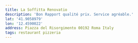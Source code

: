 ```yaml
---
title: La Soffitta Renovatio
description: 'Bon Rapport qualité prix. Service agréable.'
lat: '41.9058979'
lon: '12.4590022'
address: Piazza del Risorgimento 00192 Roma Italy
tags: restaurant pizzeria
---
```

